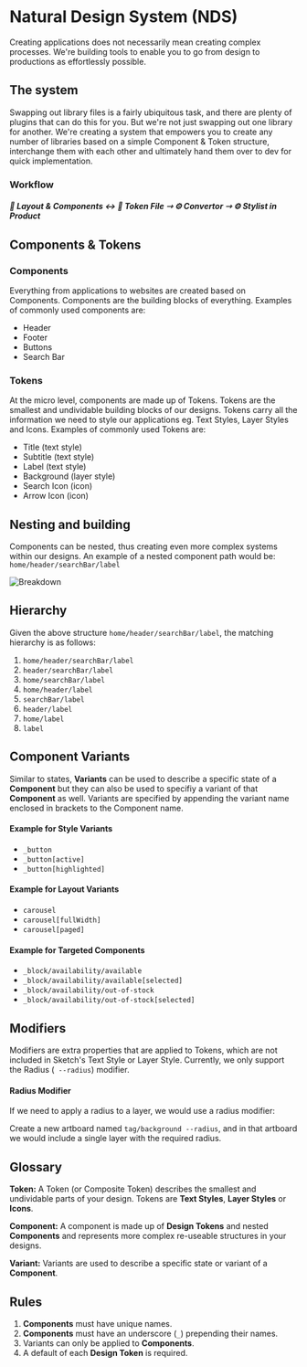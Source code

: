 # Natural Design System (NDS)
Creating applications does not necessarily mean creating complex processes. We're building tools to enable you to go from design to productions as effortlessly possible.

## The system
Swapping out library files is a fairly ubiquitous task, and there are plenty of plugins that can do this for you. But we're not just swapping out one library for another. We're creating a system that empowers you to create any number of libraries based on a simple Component & Token structure, interchange them with each other and ultimately hand them over to dev for quick implementation.

### Workflow

##### 💎 Layout & Components ↔︎ 💎 Token File ⇾ ⚙️ Convertor ⇾ ⚙️ Stylist in Product



## Components & Tokens

### Components

Everything from applications to websites are created based on Components. Components are the building blocks of everything. Examples of commonly used components are:

* Header
* Footer
* Buttons
* Search Bar

### Tokens

At the micro level, components are made up of Tokens. Tokens are the smallest and undividable building blocks of our designs. Tokens carry all the information we need to style our applications eg. Text Styles, Layer Styles and Icons. Examples of commonly used Tokens are:

* Title (text style)
* Subtitle (text style)
* Label (text style)
* Background (layer style)
* Search Icon (icon)
* Arrow Icon (icon)

## Nesting and building

Components can be nested, thus creating even more complex systems within our designs. An example of a nested component path would be: `home/header/searchBar/label`

![Breakdown](https://f000.backblazeb2.com/file/LovelyDropshare/sWO41CjF/breakdown.png)

## Hierarchy
Given the above structure `home/header/searchBar/label`, the matching hierarchy is as follows:

1. `home/header/searchBar/label`
2. `header/searchBar/label`
3. `home/searchBar/label`
4. `home/header/label`
5. `searchBar/label`
6. `header/label`
7. `home/label`
8. `label`

## Component Variants
Similar to states, **Variants** can be used to describe a specific state of a **Component** but they can also be used to specifiy a variant of that **Component** as well. Variants are specified by appending the variant name enclosed in brackets to the Component name.

#### Example for Style Variants
* `_button`
* `_button[active]`
* `_button[highlighted]`

#### Example for Layout Variants
* `carousel`
* `carousel[fullWidth]`
* `carousel[paged]`

#### Example for Targeted Components
* `_block/availability/available`
* `_block/availability/available[selected]`
* `_block/availability/out-of-stock`
* `_block/availability/out-of-stock[selected]`

## Modifiers
Modifiers are extra properties that are applied to Tokens, which are not included in Sketch's Text Style or Layer Style. Currently, we only support the Radius (` --radius`) modifier.

#### Radius Modifier
If we need to apply a radius to a layer, we would use a radius modifier:

Create a new artboard named `tag/background --radius`, and in that artboard we would include a single layer with the required radius.

## Glossary

**Token:** A Token (or Composite Token) describes the smallest and undividable parts of your design. Tokens are **Text Styles**, **Layer Styles** or **Icons**. 

**Component:** A component is made up of **Design Tokens** and nested **Components** and represents more complex re-useable structures in your designs.

**Variant:** Variants are used to describe a specific state or variant of a **Component**.

## Rules

1. **Components** must have unique names. 
2. **Components** must have an underscore (`_`) prepending their names.
3. Variants can only be applied to **Components**.
4. A default of each **Design Token** is required.

